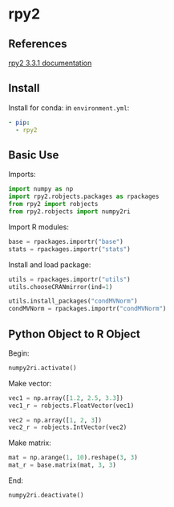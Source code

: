 # rpy2

## References

[rpy2 3.3.1 documentation](https://rpy2.github.io/doc/latest/html/index.html)

## Install

Install for conda: in `environment.yml`:

```yaml
- pip:
  - rpy2
```

## Basic Use

Imports:

```python
import numpy as np
import rpy2.robjects.packages as rpackages
from rpy2 import robjects
from rpy2.robjects import numpy2ri
```

Import R modules:

```python
base = rpackages.importr("base")
stats = rpackages.importr("stats")
```

Install and load package:

```python
utils = rpackages.importr("utils")
utils.chooseCRANmirror(ind=1)

utils.install_packages("condMVNorm")
condMVNorm = rpackages.importr("condMVNorm")
```

## Python Object to R Object

Begin:

```python
numpy2ri.activate()
```

Make vector:

```python
vec1 = np.array([1.2, 2.5, 3.3])
vec1_r = robjects.FloatVector(vec1)

vec2 = np.array([1, 2, 3])
vec2_r = robjects.IntVector(vec2)
```

Make matrix:

```python
mat = np.arange(1, 10).reshape(3, 3)
mat_r = base.matrix(mat, 3, 3)
```

End:

```python
numpy2ri.deactivate()
```
